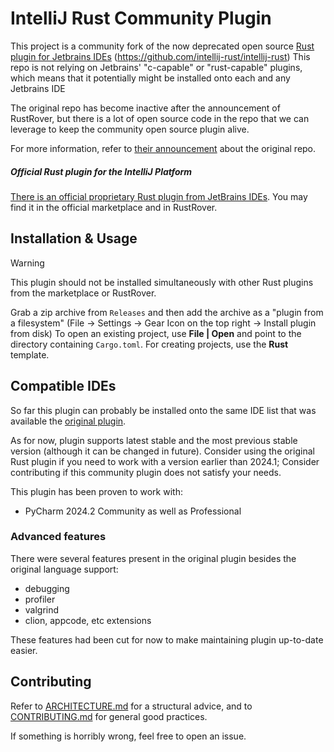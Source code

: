 # IntelliJ Rust Community Plugin

This project is a community fork of the now deprecated open source [Rust plugin for Jetbrains IDEs](https://plugins.jetbrains.com/plugin/8182--deprecated-rust) (https://github.com/intellij-rust/intellij-rust)
This repo is not relying on Jetbrains' "c-capable" or "rust-capable" plugins, which means that it potentially might be installed onto each and any Jetbrains IDE

The original repo has become inactive after the announcement of RustRover, but there is a lot of open source code in the repo that we can leverage to keep the community open source plugin alive.

For more information, refer to [their announcement](https://blog.jetbrains.com/rust/2023/09/13/introducing-rustrover-a-standalone-rust-ide-by-jetbrains/#existing-open-source-plugin) about the original repo.

##### Official Rust plugin for the IntelliJ Platform
[There is an official proprietary Rust plugin from JetBrains IDEs](https://plugins.jetbrains.com/plugin/22407-rust).
You may find it in the official marketplace and in RustRover.

## Installation & Usage

> [!WARNING]
> This plugin should not be installed simultaneously with other Rust plugins from the marketplace or RustRover.

Grab a zip archive from `Releases` and then add the archive as a "plugin from a filesystem" (File -> Settings -> Gear Icon on the top right -> Install plugin from disk)
To open an existing project, use **File | Open** and point to the directory containing `Cargo.toml`.
For creating projects, use the **Rust** template.

[//]: #  "All the plugin's features are described in [documentation](https://plugins.jetbrains.com/plugin/8182-rust/docs)."
[//]: #  "New features are regularly announced in [changelogs](https://intellij-rust.github.io/thisweek/)."

## Compatible IDEs

So far this plugin can probably be installed onto the same IDE list that was available the [original plugin](https://github.com/intellij-rust/intellij-rust/?tab=readme-ov-file#compatible-ides).

As for now, plugin supports latest stable and the most previous stable version (although it can be changed in future).
Consider using the original Rust plugin if you need to work with a version earlier than 2024.1; Consider contributing if this community plugin does not satisfy your needs.

This plugin has been proven to work with:
* PyCharm 2024.2 Community as well as Professional

### Advanced features

There were several features present in the original plugin besides the original language support:

* debugging
* profiler
* valgrind
* clion, appcode, etc extensions

These features had been cut for now to make maintaining plugin up-to-date easier.

## Contributing

Refer to [ARCHITECTURE.md] for a structural advice, and to [CONTRIBUTING.md] for general good practices.

If something is horribly wrong, feel free to open an issue.

[CONTRIBUTING.md]: CONTRIBUTING.md
[ARCHITECTURE.md]: ARCHITECTURE.md
